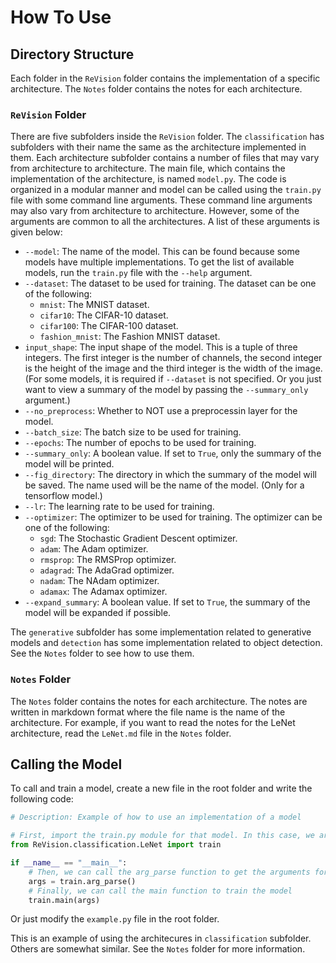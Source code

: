 # How To Use

## Directory Structure

Each folder in the `ReVision` folder contains the implementation of a specific architecture. The `Notes` folder contains the notes for each architecture.

### `ReVision` Folder

There are five subfolders inside the `ReVision` folder. The `classification` has subfolders with their name the same as the architecture implemented in them. Each architecture subfolder contains a number of files that may vary from architecture to architecture. The main file, which contains the implementation of the architecture, is named `model.py`. The code is organized in a modular manner and model can be called using the `train.py` file with some command line arguments. These command line arguments may also vary from architecture to architecture. However, some of the arguments are common to all the architectures. A list of these arguments is given below:

- `--model`: The name of the model. This can be found because some models have multiple implementations. To get the list of available models, run the `train.py` file with the `--help` argument.
- `--dataset`: The dataset to be used for training. The dataset can be one of the following:
  - `mnist`: The MNIST dataset.
  - `cifar10`: The CIFAR-10 dataset.
  - `cifar100`: The CIFAR-100 dataset.
  - `fashion_mnist`: The Fashion MNIST dataset.
- `input_shape`: The input shape of the model. This is a tuple of three integers. The first integer is the number of channels, the second integer is the height of the image and the third integer is the width of the image. (For some models, it is required if `--dataset` is not specified. Or you just want to view a summary of the model by passing the `--summary_only` argument.)
- `--no_preprocess`: Whether to NOT use a preprocessin layer for the model.
- `--batch_size`: The batch size to be used for training.
- `--epochs`: The number of epochs to be used for training.
- `--summary_only`: A boolean value. If set to `True`, only the summary of the model will be printed.
- `--fig_directory`: The directory in which the summary of the model will be saved. The name used will be the name of the model. (Only for a tensorflow model.)
- `--lr`: The learning rate to be used for training.
- `--optimizer`: The optimizer to be used for training. The optimizer can be one of the following:
  - `sgd`: The Stochastic Gradient Descent optimizer.
  - `adam`: The Adam optimizer.
  - `rmsprop`: The RMSProp optimizer.
  - `adagrad`: The AdaGrad optimizer.
  - `nadam`: The NAdam optimizer.
  - `adamax`: The Adamax optimizer.
- `--expand_summary`: A boolean value. If set to `True`, the summary of the model will be expanded if possible.

The `generative` subfolder has some implementation related to generative models and `detection` has some implementation related to object detection. See the `Notes` folder to see how to use them.

### `Notes` Folder

The `Notes` folder contains the notes for each architecture. The notes are written in markdown format where the file name is the name of the architecture. For example, if you want to read the notes for the LeNet architecture, read the `LeNet.md` file in the `Notes` folder.

## Calling the Model

To call and train a model, create a new file in the root folder and write the following code:

```python
# Description: Example of how to use an implementation of a model

# First, import the train.py module for that model. In this case, we are using LeNet
from ReVision.classification.LeNet import train

if __name__ == "__main__":
    # Then, we can call the arg_parse function to get the arguments for the model
    args = train.arg_parse()
    # Finally, we can call the main function to train the model
    train.main(args)

```

Or just modify the `example.py` file in the root folder.

This is an example of using the architecures in `classification` subfolder. Others are somewhat similar. See the `Notes` folder for more information.
